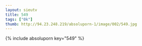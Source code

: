 ```yaml
--- 
layout: sieutv
title: 549
tags: ["0k"]
thumb: http://94.23.248.219/absoluporn-1/image/002/549.jpg
---
```

{% include absoluporn key="549" %} 
